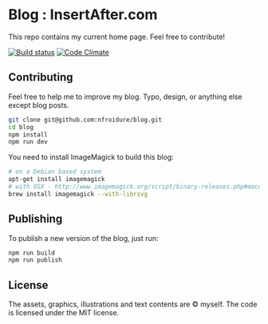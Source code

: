 # Blog : InsertAfter.com

This repo contains my current home page. Feel free to contribute!

[![Build status](https://api.travis-ci.org/nfroidure/blog.svg)](https://travis-ci.org/nfroidure/blog) [![Code Climate](https://codeclimate.com/github/nfroidure/blog.svg)](https://codeclimate.com/github/nfroidure/blog)

## Contributing

Feel free to help me to improve my blog. Typo, design, or anything else except
 blog posts.

```sh
git clone git@github.com:nfroidure/blog.git
cd blog
npm install
npm run dev
```

You need to install ImageMagick to build this blog:
```sh
# on a Debian based system
apt-get install imagemagick
# with OSX - http://www.imagemagick.org/script/binary-releases.php#macosx
brew install imagemagick --with-librsvg
```

## Publishing
To publish a new version of the blog, just run:
```sh
npm run build
npm run publish
```

## License
The assets, graphics, illustrations and text contents are © myself. The
 code is licensed under the MIT license.
